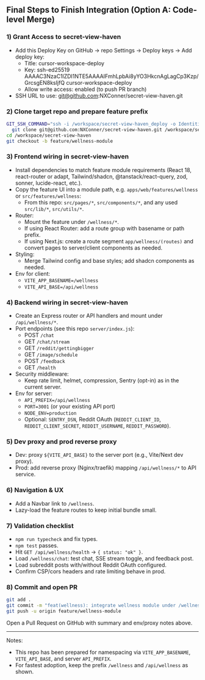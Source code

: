 ## Final Steps to Finish Integration (Option A: Code-level Merge)

### 1) Grant Access to secret-view-haven
- Add this Deploy Key on GitHub → repo Settings → Deploy keys → Add deploy key:
  - Title: cursor-workspace-deploy
  - Key:
    ssh-ed25519 AAAAC3NzaC1lZDI1NTE5AAAAIFmhLpbAi8yYO3HkcnAgLagCp3Kzp/GrcsgEN8ksIjfQ cursor-workspace-deploy
  - Allow write access: enabled (to push PR branch)
- SSH URL to use: git@github.com:NXConner/secret-view-haven.git

### 2) Clone target repo and prepare feature prefix
```bash
GIT_SSH_COMMAND="ssh -i /workspace/secret-view-haven_deploy -o IdentitiesOnly=yes" \
  git clone git@github.com:NXConner/secret-view-haven.git /workspace/secret-view-haven
cd /workspace/secret-view-haven
git checkout -b feature/wellness-module
```

### 3) Frontend wiring in secret-view-haven
- Install dependencies to match feature module requirements (React 18, react-router or adapt, Tailwind/shadcn, @tanstack/react-query, zod, sonner, lucide-react, etc.).
- Copy the feature UI into a module path, e.g. `apps/web/features/wellness` or `src/features/wellness`:
  - From this repo: `src/pages/*`, `src/components/*`, and any used `src/lib/*`, `src/utils/*`.
- Router:
  - Mount the feature under `/wellness/*`.
  - If using React Router: add a route group with basename or path prefix.
  - If using Next.js: create a route segment `app/wellness/(routes)` and convert pages to server/client components as needed.
- Styling:
  - Merge Tailwind config and base styles; add shadcn components as needed.
- Env for client:
  - `VITE_APP_BASENAME=/wellness`
  - `VITE_API_BASE=/api/wellness`

### 4) Backend wiring in secret-view-haven
- Create an Express router or API handlers and mount under `/api/wellness/*`.
- Port endpoints (see this repo `server/index.js`):
  - POST `/chat`
  - GET `/chat/stream`
  - GET `/reddit/gettingbigger`
  - GET `/image/schedule`
  - POST `/feedback`
  - GET `/health`
- Security middleware:
  - Keep rate limit, helmet, compression, Sentry (opt-in) as in the current server.
- Env for server:
  - `API_PREFIX=/api/wellness`
  - `PORT=3001` (or your existing API port)
  - `NODE_ENV=production`
  - Optional: `SENTRY_DSN`, Reddit OAuth (`REDDIT_CLIENT_ID`, `REDDIT_CLIENT_SECRET`, `REDDIT_USERNAME`, `REDDIT_PASSWORD`).

### 5) Dev proxy and prod reverse proxy
- Dev: proxy `${VITE_API_BASE}` to the server port (e.g., Vite/Next dev proxy).
- Prod: add reverse proxy (Nginx/traefik) mapping `/api/wellness/*` to API service.

### 6) Navigation & UX
- Add a Navbar link to `/wellness`.
- Lazy-load the feature routes to keep initial bundle small.

### 7) Validation checklist
- `npm run typecheck` and fix types.
- `npm test` passes.
- Hit `GET /api/wellness/health` → `{ status: "ok" }`.
- Load `/wellness/chat`: test chat, SSE stream toggle, and feedback post.
- Load subreddit posts with/without Reddit OAuth configured.
- Confirm CSP/cors headers and rate limiting behave in prod.

### 8) Commit and open PR
```bash
git add .
git commit -m "feat(wellness): integrate wellness module under /wellness and /api/wellness"
git push -u origin feature/wellness-module
```
Open a Pull Request on GitHub with summary and env/proxy notes above.

---
Notes:
- This repo has been prepared for namespacing via `VITE_APP_BASENAME`, `VITE_API_BASE`, and server `API_PREFIX`.
- For fastest adoption, keep the prefix `/wellness` and `/api/wellness` as shown.

